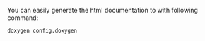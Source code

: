 You can easily generate the html documentation to with following command:
```bash
doxygen config.doxygen
```
